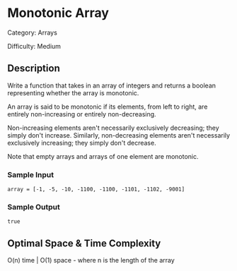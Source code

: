# Monotonic Array

Category: Arrays

Difficulty: Medium

## Description

Write a function that takes in an array of integers and returns a boolean
representing whether the array is monotonic.

An array is said to be monotonic if its elements, from left to right, are
entirely non-increasing or entirely non-decreasing.

Non-increasing elements aren't necessarily exclusively decreasing; they simply
don't increase. Similarly, non-decreasing elements aren't necessarily
exclusively increasing; they simply don't decrease.


Note that empty arrays and arrays of one element are monotonic.


### Sample Input
```
array = [-1, -5, -10, -1100, -1100, -1101, -1102, -9001]
```

### Sample Output
```
true
```

## Optimal Space & Time Complexity

O(n) time | O(1) space - where n is the length of the array
